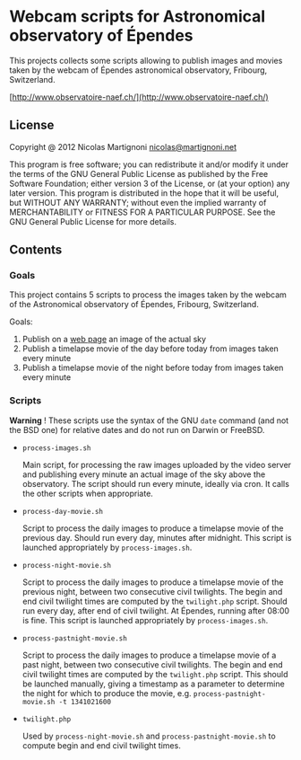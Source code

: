 # Webcam scripts for Astronomical observatory of Épendes

This projects collects some scripts allowing to publish images and movies taken by the webcam of Épendes astronomical observatory, Fribourg, Switzerland.

[http://www.observatoire-naef.ch/](http://www.observatoire-naef.ch/)

## License

Copyright @ 2012 Nicolas Martignoni <nicolas@martignoni.net>

This program is free software; you can redistribute it and/or modify it under the terms of the GNU General Public License as published by the Free Software Foundation; either version 3 of the License, or (at your option) any later version. This program is distributed in the hope that it will be useful, but WITHOUT ANY WARRANTY; without even the implied warranty of MERCHANTABILITY or FITNESS FOR A PARTICULAR PURPOSE. See the GNU General Public License for more details.

## Contents

### Goals

This project contains 5 scripts to process the images taken by the webcam of the Astronomical observatory of Épendes, Fribourg, Switzerland.

Goals:

1. Publish on a [web page](http://www.observatoire-naef.ch/fr/visite/webcam) an image of the actual sky
2. Publish a timelapse movie of the day before today from images taken every minute
3. Publish a timelapse movie of the night before today from images taken every minute

### Scripts

__Warning__ ! These scripts use the syntax of the GNU `date` command (and not the BSD one) for relative dates and do not run on Darwin or FreeBSD.

* `process-images.sh`

  Main script, for processing the raw images uploaded by the video server and publishing every minute an actual image of the sky above the observatory. The script should run every minute, ideally via cron. It calls the other scripts when appropriate.

* `process-day-movie.sh`

  Script to process the daily images to produce a timelapse movie of the previous day. Should run every day, minutes after midnight. This script is launched appropriately by `process-images.sh`.

* `process-night-movie.sh`

  Script to process the daily images to produce a timelapse movie of the previous night, between two consecutive civil twilights. The begin and end civil twilight times are computed by the `twilight.php` script. Should run every day, after end of civil twilight. At Épendes, running after 08:00 is fine. This script is launched appropriately by `process-images.sh`.

* `process-pastnight-movie.sh`

  Script to process the daily images to produce a timelapse movie of a past night, between two consecutive civil twilights. The begin and end civil twilight times are computed by the `twilight.php` script. This should be launched manually, giving a timestamp as a parameter to determine the night for which to produce the movie, e.g. `process-pastnight-movie.sh -t 1341021600`

* `twilight.php`

  Used by `process-night-movie.sh` and `process-pastnight-movie.sh` to compute begin and end civil twilight times.